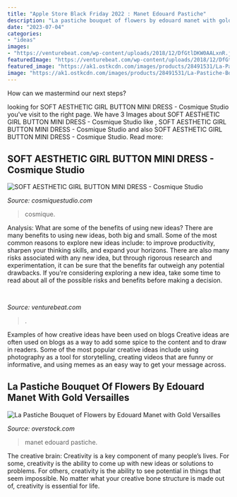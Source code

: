 ```yaml
---
title: "Apple Store Black Friday 2022 : Manet Edouard Pastiche"
description: "La pastiche bouquet of flowers by edouard manet with gold versailles"
date: "2023-07-04"
categories:
- "ideas"
images:
- "https://venturebeat.com/wp-content/uploads/2018/12/DfGtlDKW0AALxnR.jpg?w=800"
featuredImage: "https://venturebeat.com/wp-content/uploads/2018/12/DfGtlDKW0AALxnR.jpg?w=800"
featured_image: "https://ak1.ostkcdn.com/images/products/28491531/La-Pastiche-Bouquet-of-Flowers-by-Edouard-Manet-with-Gold-Versailles-King-Frame-Oil-Painting-Wall-Art-30-x-26-0cf526eb-1d96-470e-bb7b-eed6dc43865b_600.jpg"
image: "https://ak1.ostkcdn.com/images/products/28491531/La-Pastiche-Bouquet-of-Flowers-by-Edouard-Manet-with-Gold-Versailles-King-Frame-Oil-Painting-Wall-Art-30-x-26-0cf526eb-1d96-470e-bb7b-eed6dc43865b_600.jpg"
---
```



How can we mastermind our next steps?

	

		
looking for SOFT AESTHETIC GIRL BUTTON MINI DRESS - Cosmique Studio you've visit to the right page. We have 3 Images about SOFT AESTHETIC GIRL BUTTON MINI DRESS - Cosmique Studio like , SOFT AESTHETIC GIRL BUTTON MINI DRESS - Cosmique Studio and also SOFT AESTHETIC GIRL BUTTON MINI DRESS - Cosmique Studio. Read more:
		
    
## SOFT AESTHETIC GIRL BUTTON MINI DRESS - Cosmique Studio

<img loading=lazy src="https://cdn.shopify.com/s/files/1/0095/4715/3463/products/soft-aesthetic-girl-button-mini-dress-cosmique-studio-5_1024x1024.jpg?v=1602892788" onerror="this.onerror=null;this.src='https://tse4.mm.bing.net/th?id=OIP.QS4dnoD2Q4dEKge4SpcyVAHaHa&amp;pid=15.1';" alt="SOFT AESTHETIC GIRL BUTTON MINI DRESS - Cosmique Studio">

_Source: cosmiquestudio.com_

>cosmique. 

	

Analysis: What are some of the benefits of using new ideas?
There are many benefits to using new ideas, both big and small. Some of the most common reasons to explore new ideas include: to improve productivity, sharpen your thinking skills, and expand your horizons. There are also many risks associated with any new idea, but through rigorous research and experimentation, it can be sure that the benefits far outweigh any potential drawbacks. If you're considering exploring a new idea, take some time to read about all of the possible risks and benefits before making a decision.

    
## 

<img loading=lazy src="https://venturebeat.com/wp-content/uploads/2018/12/DfGtlDKW0AALxnR.jpg?w=800" onerror="this.onerror=null;this.src='https://tse2.mm.bing.net/th?id=OIP.q-8bGSNNa3u3IKVIYiDrvAHaE8&amp;pid=15.1';" alt="">

_Source: venturebeat.com_

>. 

	

Examples of how creative ideas have been used on blogs
Creative ideas are often used on blogs as a way to add some spice to the content and to draw in readers. Some of the most popular creative ideas include using photography as a tool for storytelling, creating videos that are funny or informative, and using memes as an easy way to get your message across.

    
## La Pastiche Bouquet Of Flowers By Edouard Manet With Gold Versailles

<img loading=lazy src="https://ak1.ostkcdn.com/images/products/28491531/La-Pastiche-Bouquet-of-Flowers-by-Edouard-Manet-with-Gold-Versailles-King-Frame-Oil-Painting-Wall-Art-30-x-26-0cf526eb-1d96-470e-bb7b-eed6dc43865b_600.jpg" onerror="this.onerror=null;this.src='https://tse4.mm.bing.net/th?id=OIP.EjiYG1OjNKVxWoa-GXPZkwHaHa&amp;pid=15.1';" alt="La Pastiche Bouquet of Flowers by Edouard Manet with Gold Versailles">

_Source: overstock.com_

>manet edouard pastiche. 

	

The creative brain:
Creativity is a key component of many people’s lives. For some, creativity is the ability to come up with new ideas or solutions to problems. For others, creativity is the ability to see potential in things that seem impossible. No matter what your creative bone structure is made out of, creativity is essential for life.

